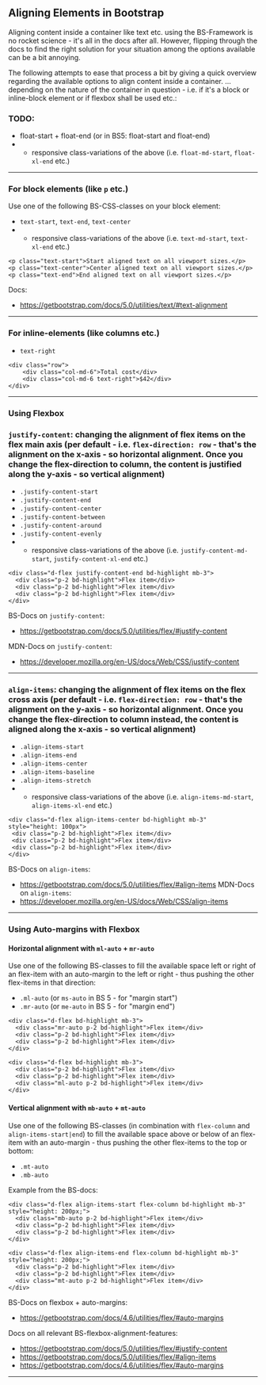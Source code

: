 ## Aligning Elements in Bootstrap

Aligning content inside a container like text etc. using the BS-Framework is no rocket science - it's all in the docs after all. However, flipping through the docs to find the right solution for your situation among the options available can be a bit annoying.

The following attempts to ease that process a bit by giving a quick overview regarding the available options to align content inside a container. ...  depending on the nature of the container in question - i.e. if it's a block or inline-block element or if flexbox shall be used etc.:

### TODO: 
- float-start + float-end (or in BS5: float-start and float-end)
- + responsive class-variations of the above (i.e. `float-md-start`, `float-xl-end` etc.)    

---------------------------------------------

### For block elements (like `p` etc.)

Use one of the following BS-CSS-classes on your block element:  

- `text-start`, `text-end`, `text-center`
- + responsive class-variations of the above (i.e. `text-md-start`, `text-xl-end` etc.)    

```
<p class="text-start">Start aligned text on all viewport sizes.</p>
<p class="text-center">Center aligned text on all viewport sizes.</p>
<p class="text-end">End aligned text on all viewport sizes.</p> 
```
Docs:
- https://getbootstrap.com/docs/5.0/utilities/text/#text-alignment

---------------------------------------------

### For inline-elements (like columns etc.)  

- `text-right` 

```
<div class="row">
    <div class="col-md-6">Total cost</div>
    <div class="col-md-6 text-right">$42</div>
</div>
```

---------------------------------------------

### Using Flexbox



### `justify-content`: changing the alignment of flex items on the flex main axis (per default - i.e. `flex-direction: row` - that's the alignment on the x-axis - so horizontal alignment. Once you change the flex-direction to column, the content is justified along the y-axis - so vertical alignment) 

- `.justify-content-start`
- `.justify-content-end`
- `.justify-content-center`
- `.justify-content-between`
- `.justify-content-around`
- `.justify-content-evenly`
- + responsive class-variations of the above (i.e. `justify-content-md-start`, `justify-content-xl-end` etc.)    

```
<div class="d-flex justify-content-end bd-highlight mb-3">
  <div class="p-2 bd-highlight">Flex item</div>
  <div class="p-2 bd-highlight">Flex item</div>
  <div class="p-2 bd-highlight">Flex item</div>
</div>
```

BS-Docs on `justify-content`: 
- https://getbootstrap.com/docs/5.0/utilities/flex/#justify-content   

MDN-Docs on `justify-content`: 
- https://developer.mozilla.org/en-US/docs/Web/CSS/justify-content

---------------------------------------------

### `align-items`: changing the alignment of flex items on the flex cross axis (per default - i.e. `flex-direction: row` - that's the alignment on the y-axis - so horizontal alignment. Once you change the flex-direction to column instead, the content is aligned along the x-axis - so vertical alignment) 

- `.align-items-start`
- `.align-items-end`
- `.align-items-center`
- `.align-items-baseline`
- `.align-items-stretch`
- + responsive class-variations of the above (i.e. `align-items-md-start`, `align-items-xl-end` etc.)     

```
<div class="d-flex align-items-center bd-highlight mb-3" style="height: 100px">
 <div class="p-2 bd-highlight">Flex item</div>
 <div class="p-2 bd-highlight">Flex item</div>
 <div class="p-2 bd-highlight">Flex item</div>
</div>
```
BS-Docs on `align-items`: 
- https://getbootstrap.com/docs/5.0/utilities/flex/#align-items
MDN-Docs on `align-items`: 
- https://developer.mozilla.org/en-US/docs/Web/CSS/align-items

---------------------------------------------

### Using Auto-margins with Flexbox   

#### Horizontal alignment with `ml-auto` + `mr-auto`

Use one of the following BS-classes to fill the available space left or right of an flex-item with an auto-margin to the left or right - thus pushing the other flex-items in that direction:

- `.ml-auto` (or `ms-auto` in BS 5 - for "margin start")
- `.mr-auto` (or `me-auto` in BS 5 - for "margin end")
 
```
<div class="d-flex bd-highlight mb-3">
  <div class="mr-auto p-2 bd-highlight">Flex item</div>
  <div class="p-2 bd-highlight">Flex item</div>
  <div class="p-2 bd-highlight">Flex item</div>
</div>

<div class="d-flex bd-highlight mb-3">
  <div class="p-2 bd-highlight">Flex item</div>
  <div class="p-2 bd-highlight">Flex item</div>
  <div class="ml-auto p-2 bd-highlight">Flex item</div>
</div>
```


#### Vertical alignment with `mb-auto` + `mt-auto`

Use one of the following BS-classes (in combination with `flex-column` and `align-items-start|end`) to fill the available space above or below of an flex-item with an auto-margin - thus pushing the other flex-items to the top or bottom:

- `.mt-auto`  
- `.mb-auto`  
 
Example from the BS-docs:

```
<div class="d-flex align-items-start flex-column bd-highlight mb-3" style="height: 200px;">
  <div class="mb-auto p-2 bd-highlight">Flex item</div>
  <div class="p-2 bd-highlight">Flex item</div>
  <div class="p-2 bd-highlight">Flex item</div>
</div>

<div class="d-flex align-items-end flex-column bd-highlight mb-3" style="height: 200px;">
  <div class="p-2 bd-highlight">Flex item</div>
  <div class="p-2 bd-highlight">Flex item</div>
  <div class="mt-auto p-2 bd-highlight">Flex item</div>
</div>
```


BS-Docs on flexbox + auto-margins: 
- https://getbootstrap.com/docs/4.6/utilities/flex/#auto-margins


Docs on all relevant BS-flexbox-alignment-features: 
- https://getbootstrap.com/docs/5.0/utilities/flex/#justify-content   
- https://getbootstrap.com/docs/5.0/utilities/flex/#align-items
- https://getbootstrap.com/docs/4.6/utilities/flex/#auto-margins

---------------------------------------------


